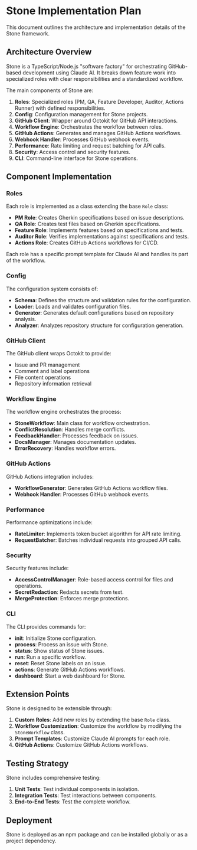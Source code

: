 # Stone Implementation Plan

This document outlines the architecture and implementation details of the Stone framework.

## Architecture Overview

Stone is a TypeScript/Node.js "software factory" for orchestrating GitHub-based development using Claude AI. It breaks down feature work into specialized roles with clear responsibilities and a standardized workflow.

The main components of Stone are:

1. **Roles**: Specialized roles (PM, QA, Feature Developer, Auditor, Actions Runner) with defined responsibilities.
2. **Config**: Configuration management for Stone projects.
3. **GitHub Client**: Wrapper around Octokit for GitHub API interactions.
4. **Workflow Engine**: Orchestrates the workflow between roles.
5. **GitHub Actions**: Generates and manages GitHub Actions workflows.
6. **Webhook Handler**: Processes GitHub webhook events.
7. **Performance**: Rate limiting and request batching for API calls.
8. **Security**: Access control and security features.
9. **CLI**: Command-line interface for Stone operations.

## Component Implementation

### Roles

Each role is implemented as a class extending the base `Role` class:

- **PM Role**: Creates Gherkin specifications based on issue descriptions.
- **QA Role**: Creates test files based on Gherkin specifications.
- **Feature Role**: Implements features based on specifications and tests.
- **Auditor Role**: Verifies implementations against specifications and tests.
- **Actions Role**: Creates GitHub Actions workflows for CI/CD.

Each role has a specific prompt template for Claude AI and handles its part of the workflow.

### Config

The configuration system consists of:

- **Schema**: Defines the structure and validation rules for the configuration.
- **Loader**: Loads and validates configuration files.
- **Generator**: Generates default configurations based on repository analysis.
- **Analyzer**: Analyzes repository structure for configuration generation.

### GitHub Client

The GitHub client wraps Octokit to provide:

- Issue and PR management
- Comment and label operations
- File content operations
- Repository information retrieval

### Workflow Engine

The workflow engine orchestrates the process:

- **StoneWorkflow**: Main class for workflow orchestration.
- **ConflictResolution**: Handles merge conflicts.
- **FeedbackHandler**: Processes feedback on issues.
- **DocsManager**: Manages documentation updates.
- **ErrorRecovery**: Handles workflow errors.

### GitHub Actions

GitHub Actions integration includes:

- **WorkflowGenerator**: Generates GitHub Actions workflow files.
- **Webhook Handler**: Processes GitHub webhook events.

### Performance

Performance optimizations include:

- **RateLimiter**: Implements token bucket algorithm for API rate limiting.
- **RequestBatcher**: Batches individual requests into grouped API calls.

### Security

Security features include:

- **AccessControlManager**: Role-based access control for files and operations.
- **SecretRedaction**: Redacts secrets from text.
- **MergeProtection**: Enforces merge protections.

### CLI

The CLI provides commands for:

- **init**: Initialize Stone configuration.
- **process**: Process an issue with Stone.
- **status**: Show status of Stone issues.
- **run**: Run a specific workflow.
- **reset**: Reset Stone labels on an issue.
- **actions**: Generate GitHub Actions workflows.
- **dashboard**: Start a web dashboard for Stone.

## Extension Points

Stone is designed to be extensible through:

1. **Custom Roles**: Add new roles by extending the base `Role` class.
2. **Workflow Customization**: Customize the workflow by modifying the `StoneWorkflow` class.
3. **Prompt Templates**: Customize Claude AI prompts for each role.
4. **GitHub Actions**: Customize GitHub Actions workflows.

## Testing Strategy

Stone includes comprehensive testing:

1. **Unit Tests**: Test individual components in isolation.
2. **Integration Tests**: Test interactions between components.
3. **End-to-End Tests**: Test the complete workflow.

## Deployment

Stone is deployed as an npm package and can be installed globally or as a project dependency.
